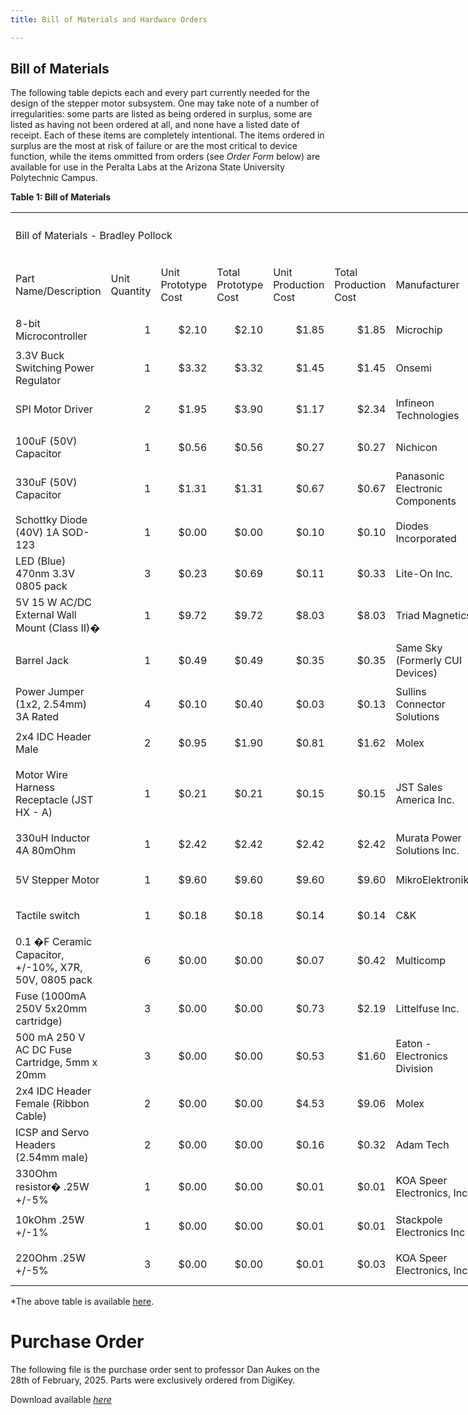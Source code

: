 ```yaml
---
title: Bill of Materials and Hardware Orders

---
```


## Bill of Materials

The following table depicts each and every part currently needed for the design of the stepper motor subsystem. One may take note of a number of irregularities: some parts are listed as being ordered in surplus, some are listed as having not been ordered at all, and none have a listed date of receipt. Each of these items are completely intentional. The items ordered in surplus are the most at risk of failure or are the most critical to device function, while the items ommitted from orders (see *Order Form* below) are available for use in the Peralta Labs at the Arizona State University Polytechnic Campus.


**Table 1: Bill of Materials** 
<!--table
	{mso-displayed-decimal-separator:"\.";
	mso-displayed-thousand-separator:"\,";}
.xl15826
	{padding-top:1px;
	padding-right:1px;
	padding-left:1px;
	mso-ignore:padding;
	color:black;
	font-size:10.0pt;
	font-weight:400;
	font-style:normal;
	text-decoration:none;
	font-family:Arial;
	mso-generic-font-family:auto;
	mso-font-charset:0;
	mso-number-format:General;
	text-align:general;
	vertical-align:bottom;
	mso-background-source:auto;
	mso-pattern:auto;
	white-space:nowrap;}
.xl67826
	{padding-top:1px;
	padding-right:1px;
	padding-left:1px;
	mso-ignore:padding;
	color:windowtext;
	font-size:14.0pt;
	font-weight:700;
	font-style:normal;
	text-decoration:none;
	font-family:Arial, sans-serif;
	mso-font-charset:0;
	mso-number-format:General;
	text-align:center;
	vertical-align:middle;
	border-top:none;
	border-right:none;
	border-bottom:.5pt solid black;
	border-left:none;
	background:#CFE2F3;
	mso-pattern:#CFE2F3 none;
	white-space:normal;}
.xl68826
	{padding-top:1px;
	padding-right:1px;
	padding-left:1px;
	mso-ignore:padding;
	color:windowtext;
	font-size:36.0pt;
	font-weight:700;
	font-style:normal;
	text-decoration:none;
	font-family:Arial, sans-serif;
	mso-font-charset:0;
	mso-number-format:General;
	text-align:center;
	vertical-align:bottom;
	mso-background-source:auto;
	mso-pattern:auto;
	white-space:normal;}
.xl69826
	{padding-top:1px;
	padding-right:1px;
	padding-left:1px;
	mso-ignore:padding;
	color:black;
	font-size:10.0pt;
	font-weight:400;
	font-style:normal;
	text-decoration:none;
	font-family:Arial;
	mso-generic-font-family:auto;
	mso-font-charset:0;
	mso-number-format:General;
	text-align:general;
	vertical-align:bottom;
	mso-background-source:auto;
	mso-pattern:auto;
	white-space:normal;}
.xl70826
	{padding-top:1px;
	padding-right:1px;
	padding-left:1px;
	mso-ignore:padding;
	color:windowtext;
	font-size:14.0pt;
	font-weight:400;
	font-style:normal;
	text-decoration:none;
	font-family:Arial, sans-serif;
	mso-font-charset:0;
	mso-number-format:General;
	text-align:general;
	vertical-align:bottom;
	mso-background-source:auto;
	mso-pattern:auto;
	white-space:normal;}
.xl71826
	{padding-top:1px;
	padding-right:1px;
	padding-left:1px;
	mso-ignore:padding;
	color:windowtext;
	font-size:14.0pt;
	font-weight:400;
	font-style:normal;
	text-decoration:none;
	font-family:Arial, sans-serif;
	mso-font-charset:0;
	mso-number-format:"\#\,\#\#0";
	text-align:general;
	vertical-align:bottom;
	mso-background-source:auto;
	mso-pattern:auto;
	white-space:normal;}
.xl72826
	{padding-top:1px;
	padding-right:1px;
	padding-left:1px;
	mso-ignore:padding;
	color:windowtext;
	font-size:14.0pt;
	font-weight:400;
	font-style:normal;
	text-decoration:none;
	font-family:Arial, sans-serif;
	mso-font-charset:0;
	mso-number-format:"\0022$\0022\#\,\#\#0\.00";
	text-align:general;
	vertical-align:bottom;
	mso-background-source:auto;
	mso-pattern:auto;
	white-space:normal;}
.xl73826
	{padding-top:1px;
	padding-right:1px;
	padding-left:1px;
	mso-ignore:padding;
	color:#467886;
	font-size:14.0pt;
	font-weight:400;
	font-style:normal;
	text-decoration:underline;
	text-underline-style:single;
	font-family:Arial, sans-serif;
	mso-font-charset:0;
	mso-number-format:General;
	text-align:general;
	vertical-align:bottom;
	mso-background-source:auto;
	mso-pattern:auto;
	white-space:normal;}
.xl74826
	{padding-top:1px;
	padding-right:1px;
	padding-left:1px;
	mso-ignore:padding;
	color:windowtext;
	font-size:14.0pt;
	font-weight:400;
	font-style:normal;
	text-decoration:none;
	font-family:Arial, sans-serif;
	mso-font-charset:0;
	mso-number-format:"Short Date";
	text-align:general;
	vertical-align:bottom;
	mso-background-source:auto;
	mso-pattern:auto;
	white-space:normal;}
.xl75826
	{padding-top:1px;
	padding-right:1px;
	padding-left:1px;
	mso-ignore:padding;
	color:black;
	font-size:14.0pt;
	font-weight:400;
	font-style:normal;
	text-decoration:none;
	font-family:Arial, sans-serif;
	mso-font-charset:0;
	mso-number-format:General;
	text-align:general;
	vertical-align:bottom;
	mso-background-source:auto;
	mso-pattern:auto;
	white-space:normal;}
.xl76826
	{padding-top:1px;
	padding-right:1px;
	padding-left:1px;
	mso-ignore:padding;
	color:windowtext;
	font-size:14.0pt;
	font-weight:400;
	font-style:normal;
	text-decoration:none;
	font-family:Arial, sans-serif;
	mso-font-charset:0;
	mso-number-format:General;
	text-align:general;
	vertical-align:middle;
	mso-background-source:auto;
	mso-pattern:auto;
	white-space:normal;}
.xl77826
	{padding-top:1px;
	padding-right:1px;
	padding-left:1px;
	mso-ignore:padding;
	color:black;
	font-size:14.0pt;
	font-weight:400;
	font-style:normal;
	text-decoration:none;
	font-family:"Aptos Narrow", sans-serif;
	mso-font-charset:0;
	mso-number-format:General;
	text-align:general;
	vertical-align:middle;
	mso-background-source:auto;
	mso-pattern:auto;
	white-space:normal;}
-->
</style>
</head>

<body>
<!--[if !excel]>&nbsp;&nbsp;<![endif]-->
<!--The following information was generated by Microsoft Excel's Publish as Web
Page wizard.-->
<!--If the same item is republished from Excel, all information between the DIV
tags will be replaced.-->
<!----------------------------->
<!--START OF OUTPUT FROM EXCEL PUBLISH AS WEB PAGE WIZARD -->
<!----------------------------->

<div id="Bill of Materials_BPollock_sorted.xlsb_826" align=center
x:publishsource="Excel">

<table border=0 cellpadding=0 cellspacing=0 width=2150 style='border-collapse:
 collapse;table-layout:fixed;width:1612pt'>
 <col width=341 style='mso-width-source:userset;mso-width-alt:12117;width:256pt'>
 <col width=93 style='mso-width-source:userset;mso-width-alt:3299;width:70pt'>
 <col width=107 style='mso-width-source:userset;mso-width-alt:3811;width:80pt'>
 <col width=104 style='mso-width-source:userset;mso-width-alt:3697;width:78pt'>
 <col width=116 style='mso-width-source:userset;mso-width-alt:4124;width:87pt'>
 <col width=107 style='mso-width-source:userset;mso-width-alt:3811;width:80pt'>
 <col width=151 style='mso-width-source:userset;mso-width-alt:5376;width:113pt'>
 <col width=128 style='mso-width-source:userset;mso-width-alt:4551;width:96pt'>
 <col width=116 span=2 style='mso-width-source:userset;mso-width-alt:4124;
 width:87pt'>
 <col width=86 style='mso-width-source:userset;mso-width-alt:3043;width:64pt'>
 <col width=89 style='mso-width-source:userset;mso-width-alt:3157;width:67pt'>
 <col width=83 style='mso-width-source:userset;mso-width-alt:2958;width:62pt'>
 <col width=94 style='mso-width-source:userset;mso-width-alt:3356;width:71pt'>
 <col width=98 style='mso-width-source:userset;mso-width-alt:3470;width:73pt'>
 <col width=81 style='mso-width-source:userset;mso-width-alt:2872;width:61pt'>
 <col width=240 style='mso-width-source:userset;mso-width-alt:8533;width:180pt'>
 <tr height=74 style='mso-height-source:userset;height:55.2pt'>
  <td colspan=17 height=74 class=xl68826 width=2150 style='height:55.2pt;
  width:1612pt'>Bill of Materials - Bradley Pollock</td>
 </tr>
 <tr height=86 style='mso-height-source:userset;height:64.2pt'>
  <td height=86 class=xl67826 width=341 style='height:64.2pt;width:256pt'>Part
  Name/Description</td>
  <td class=xl67826 width=93 style='width:70pt'>Unit Quantity</td>
  <td class=xl67826 width=107 style='width:80pt'>Unit Prototype Cost</td>
  <td class=xl67826 width=104 style='width:78pt'>Total Prototype Cost</td>
  <td class=xl67826 width=116 style='width:87pt'>Unit Production Cost</td>
  <td class=xl67826 width=107 style='width:80pt'>Total Production Cost</td>
  <td class=xl67826 width=151 style='width:113pt'>Manufacturer</td>
  <td class=xl67826 width=128 style='width:96pt'>Manufacturer Part #</td>
  <td class=xl67826 width=116 style='width:87pt'>Vendor Link</td>
  <td class=xl67826 width=116 style='width:87pt'>Datasheet Link</td>
  <td class=xl67826 width=86 style='width:64pt'>Supplier</td>
  <td class=xl67826 width=89 style='width:67pt'>Supplier Part #</td>
  <td class=xl67826 width=83 style='width:62pt'># Ordered</td>
  <td class=xl67826 width=94 style='width:71pt'>Date Ordered</td>
  <td class=xl67826 width=98 style='width:73pt'># Received</td>
  <td class=xl67826 width=81 style='width:61pt'>Surplus</td>
  <td class=xl67826 width=240 style='width:180pt'>Schematic Reference
  Designators</td>
 </tr>
 <tr class=xl69826 height=57 style='mso-height-source:userset;height:42.6pt'>
  <td height=57 class=xl76826 width=341 style='height:42.6pt;width:256pt'>8-bit
  Microcontroller</td>
  <td class=xl71826 align=right width=93 style='width:70pt'>1</td>
  <td class=xl72826 align=right width=107 style='width:80pt'>$2.10</td>
  <td class=xl72826 align=right width=104 style='width:78pt'>$2.10</td>
  <td class=xl72826 align=right width=116 style='width:87pt'>$1.85</td>
  <td class=xl72826 align=right width=107 style='width:80pt'>$1.85</td>
  <td class=xl70826 width=151 style='width:113pt'>Microchip</td>
  <td class=xl70826 width=128 style='width:96pt'>PIC18F27Q84-I/SO</td>
  <td class=xl73826 width=116 style='width:87pt'><a
  href="https://www.digikey.com/en/products/detail/microchip-technology/PIC18F27Q84-I-SO/12807406?s=N4IgTCBcDaIAoEkDCBGAHAMTAdgIpoBYBaBAegGUB5EAXQF8g"><span
  style='font-size:14.0pt;font-family:Arial, sans-serif;mso-font-charset:0'>https://www.digikey.com/en/products/detail/microchip-technology/PIC18F27Q84-I-SO/12807406?s=N4IgTCBcDaIAoEkDCBGAHAMTAdgIpoBYBaBAegGUB5EAXQF8g</span></a></td>
  <td class=xl73826 width=116 style='width:87pt'><a
  href="https://www.microchip.com/en-us/product/pic18f27q84"><span
  style='font-size:14.0pt;font-family:Arial, sans-serif;mso-font-charset:0'>https://www.microchip.com/en-us/product/pic18f27q84</span></a></td>
  <td class=xl70826 width=86 style='width:64pt'>DigiKey</td>
  <td class=xl70826 width=89 style='width:67pt'>150-PIC18F27Q84-I/SO-ND</td>
  <td class=xl70826 align=right width=83 style='width:62pt'>3</td>
  <td class=xl74826 align=right width=94 style='width:71pt'>2/28/2025</td>
  <td class=xl70826 width=98 style='width:73pt'></td>
  <td class=xl71826 align=right width=81 style='width:61pt'>-1</td>
  <td class=xl70826 width=240 style='width:180pt'>U1</td>
 </tr>
 <tr class=xl69826 height=57 style='mso-height-source:userset;height:42.6pt'>
  <td height=57 class=xl76826 width=341 style='height:42.6pt;width:256pt'>3.3V
  Buck Switching Power Regulator</td>
  <td class=xl71826 align=right width=93 style='width:70pt'>1</td>
  <td class=xl72826 align=right width=107 style='width:80pt'>$3.32</td>
  <td class=xl72826 align=right width=104 style='width:78pt'>$3.32</td>
  <td class=xl72826 align=right width=116 style='width:87pt'>$1.45</td>
  <td class=xl72826 align=right width=107 style='width:80pt'>$1.45</td>
  <td class=xl70826 width=151 style='width:113pt'>Onsemi</td>
  <td class=xl70826 width=128 style='width:96pt'>LM2575D2T-3.3R4G</td>
  <td class=xl73826 width=116 style='width:87pt'><a
  href="https://www.digikey.com/en/products/detail/onsemi/LM2575D2T-3-3R4G/1476688"><span
  style='font-size:14.0pt;font-family:Arial, sans-serif;mso-font-charset:0'>https://www.digikey.com/en/products/detail/onsemi/LM2575D2T-3-3R4G/1476688</span></a></td>
  <td class=xl73826 width=116 style='width:87pt'><a
  href="https://www.onsemi.com/pdf/datasheet/lm2575-d.pdf"><span
  style='font-size:14.0pt;font-family:Arial, sans-serif;mso-font-charset:0'>https://www.onsemi.com/pdf/datasheet/lm2575-d.pdf</span></a></td>
  <td class=xl70826 width=86 style='width:64pt'>DigiKey</td>
  <td class=xl70826 width=89 style='width:67pt'>LM2575D2T-3.3R4GOSCT-ND</td>
  <td class=xl70826 align=right width=83 style='width:62pt'>4</td>
  <td class=xl74826 align=right width=94 style='width:71pt'>2/28/2025</td>
  <td class=xl70826 width=98 style='width:73pt'></td>
  <td class=xl71826 align=right width=81 style='width:61pt'>-1</td>
  <td class=xl70826 width=240 style='width:180pt'>U2</td>
 </tr>
 <tr class=xl69826 height=57 style='mso-height-source:userset;height:42.6pt'>
  <td height=57 class=xl76826 width=341 style='height:42.6pt;width:256pt'>SPI
  Motor Driver</td>
  <td class=xl71826 align=right width=93 style='width:70pt'>2</td>
  <td class=xl72826 align=right width=107 style='width:80pt'>$1.95</td>
  <td class=xl72826 align=right width=104 style='width:78pt'>$3.90</td>
  <td class=xl72826 align=right width=116 style='width:87pt'>$1.17</td>
  <td class=xl72826 align=right width=107 style='width:80pt'>$2.34</td>
  <td class=xl70826 width=151 style='width:113pt'>Infineon Technologies</td>
  <td class=xl70826 width=128 style='width:96pt'>BTM9011EPXUMA1</td>
  <td class=xl73826 width=116 style='width:87pt'><a
  href="https://www.digikey.com/en/products/detail/infineon-technologies/BTM9011EPXUMA1/25702022?s=N4IgTCBcDaIEIBUCyBOADARgwUQAogF0BfIA"><span
  style='font-size:14.0pt;font-family:Arial, sans-serif;mso-font-charset:0'>https://www.digikey.com/en/products/detail/infineon-technologies/BTM9011EPXUMA1/25702022?s=N4IgTCBcDaIEIBUCyBOADARgwUQAogF0BfIA</span></a></td>
  <td class=xl73826 width=116 style='width:87pt'><a
  href="https://www.infineon.com/dgdl/Infineon-Infineon-BTM901xEP-DS-v01_00-EN-DataSheet-v01_00-EN.pdf?fileId=8ac78c8c90530b3a01912d365ee4326f"><span
  style='font-size:14.0pt;font-family:Arial, sans-serif;mso-font-charset:0'>https://www.infineon.com/dgdl/Infineon-Infineon-BTM901xEP-DS-v01_00-EN-DataSheet-v01_00-EN.pdf?fileId=8ac78c8c90530b3a01912d365ee4326f</span></a></td>
  <td class=xl70826 width=86 style='width:64pt'>DigiKey</td>
  <td class=xl70826 width=89 style='width:67pt'>448-BTM9011EPXUMA1CT-ND</td>
  <td class=xl70826 align=right width=83 style='width:62pt'>4</td>
  <td class=xl74826 align=right width=94 style='width:71pt'>2/28/2025</td>
  <td class=xl70826 width=98 style='width:73pt'></td>
  <td class=xl71826 align=right width=81 style='width:61pt'>-2</td>
  <td class=xl70826 width=240 style='width:180pt'>U3, U4</td>
 </tr>
 <tr class=xl69826 height=57 style='mso-height-source:userset;height:42.6pt'>
  <td height=57 class=xl76826 width=341 style='height:42.6pt;width:256pt'>100uF
  (50V) Capacitor</td>
  <td class=xl71826 align=right width=93 style='width:70pt'>1</td>
  <td class=xl72826 align=right width=107 style='width:80pt'>$0.56</td>
  <td class=xl72826 align=right width=104 style='width:78pt'>$0.56</td>
  <td class=xl72826 align=right width=116 style='width:87pt'>$0.27</td>
  <td class=xl72826 align=right width=107 style='width:80pt'>$0.27</td>
  <td class=xl70826 width=151 style='width:113pt'>Nichicon</td>
  <td class=xl70826 width=128 style='width:96pt'>UUD1H101MNL1GS</td>
  <td class=xl73826 width=116 style='width:87pt'><a
  href="https://www.digikey.com/en/products/detail/nichicon/UUD1H101MNL1GS/590047"><span
  style='font-size:14.0pt;font-family:Arial, sans-serif;mso-font-charset:0'>https://www.digikey.com/en/products/detail/nichicon/UUD1H101MNL1GS/590047</span></a></td>
  <td class=xl73826 width=116 style='width:87pt'><a
  href="https://www.nichicon.co.jp/english/series_items/catalog_pdf/e-uud.pdf"><span
  style='font-size:14.0pt;font-family:Arial, sans-serif;mso-font-charset:0'>https://www.nichicon.co.jp/english/series_items/catalog_pdf/e-uud.pdf</span></a></td>
  <td class=xl70826 width=86 style='width:64pt'>DigiKey</td>
  <td class=xl70826 width=89 style='width:67pt'>493-2306-1-ND</td>
  <td class=xl70826 align=right width=83 style='width:62pt'>2</td>
  <td class=xl74826 align=right width=94 style='width:71pt'>2/28/2025</td>
  <td class=xl75826 width=98 style='width:73pt'></td>
  <td class=xl71826 align=right width=81 style='width:61pt'>-1</td>
  <td class=xl70826 width=240 style='width:180pt'>C1</td>
 </tr>
 <tr class=xl69826 height=74 style='mso-height-source:userset;height:55.8pt'>
  <td height=74 class=xl76826 width=341 style='height:55.8pt;width:256pt'>330uF
  (50V) Capacitor</td>
  <td class=xl71826 align=right width=93 style='width:70pt'>1</td>
  <td class=xl72826 align=right width=107 style='width:80pt'>$1.31</td>
  <td class=xl72826 align=right width=104 style='width:78pt'>$1.31</td>
  <td class=xl72826 align=right width=116 style='width:87pt'>$0.67</td>
  <td class=xl72826 align=right width=107 style='width:80pt'>$0.67</td>
  <td class=xl70826 width=151 style='width:113pt'>Panasonic Electronic
  Components</td>
  <td class=xl70826 width=128 style='width:96pt'>EEE-FT1H331AP</td>
  <td class=xl73826 width=116 style='width:87pt'>https://www.digikey.com/en/products/detail/panasonic-electronic-components/EEE-FT1H331AP/2652057</td>
  <td class=xl73826 width=116 style='width:87pt'>https://industrial.panasonic.com/cdbs/www-data/pdf/RDE0000/ABA0000C1240.pdf</td>
  <td class=xl70826 width=86 style='width:64pt'>DigiKey</td>
  <td class=xl70826 width=89 style='width:67pt'>PCE5026CT-ND</td>
  <td class=xl70826 align=right width=83 style='width:62pt'>2</td>
  <td class=xl74826 align=right width=94 style='width:71pt'>2/28/2025</td>
  <td class=xl75826 width=98 style='width:73pt'></td>
  <td class=xl71826 align=right width=81 style='width:61pt'>-1</td>
  <td class=xl70826 width=240 style='width:180pt'>C2</td>
 </tr>
 <tr class=xl69826 height=57 style='mso-height-source:userset;height:42.6pt'>
  <td height=57 class=xl76826 width=341 style='height:42.6pt;width:256pt'>Schottky
  Diode (40V) 1A SOD-123</td>
  <td class=xl71826 align=right width=93 style='width:70pt'>1</td>
  <td class=xl72826 align=right width=107 style='width:80pt'>$0.00</td>
  <td class=xl72826 align=right width=104 style='width:78pt'>$0.00</td>
  <td class=xl72826 align=right width=116 style='width:87pt'>$0.10</td>
  <td class=xl72826 align=right width=107 style='width:80pt'>$0.10</td>
  <td class=xl70826 width=151 style='width:113pt'>Diodes Incorporated</td>
  <td class=xl70826 width=128 style='width:96pt'>1N5819HW-7-F</td>
  <td class=xl73826 width=116 style='width:87pt'><a
  href="https://www.digikey.com/en/products/detail/diodes-incorporated/1N5819HW-7-F/814970"><span
  style='font-size:14.0pt;font-family:Arial, sans-serif;mso-font-charset:0'>https://www.digikey.com/en/products/detail/diodes-incorporated/1N5819HW-7-F/814970</span></a></td>
  <td class=xl70826 width=116 style='width:87pt'>https://www.diodes.com/assets/Datasheets/1N5819HW.pdf</td>
  <td class=xl70826 width=86 style='width:64pt'>DigiKey</td>
  <td class=xl70826 width=89 style='width:67pt'>1N5819HW-FDICT-ND</td>
  <td class=xl70826 align=right width=83 style='width:62pt'>3</td>
  <td class=xl74826 align=right width=94 style='width:71pt'>2/28/2025</td>
  <td class=xl70826 width=98 style='width:73pt'></td>
  <td class=xl71826 align=right width=81 style='width:61pt'>-1</td>
  <td class=xl70826 width=240 style='width:180pt'>D1</td>
 </tr>
 <tr class=xl69826 height=57 style='mso-height-source:userset;height:42.6pt'>
  <td height=57 class=xl77826 width=341 style='height:42.6pt;width:256pt'>LED
  (Blue) 470nm 3.3V 0805 pack</td>
  <td class=xl71826 align=right width=93 style='width:70pt'>3</td>
  <td class=xl72826 align=right width=107 style='width:80pt'>$0.23</td>
  <td class=xl72826 align=right width=104 style='width:78pt'>$0.69</td>
  <td class=xl72826 align=right width=116 style='width:87pt'>$0.11</td>
  <td class=xl72826 align=right width=107 style='width:80pt'>$0.33</td>
  <td class=xl70826 width=151 style='width:113pt'>Lite-On Inc.</td>
  <td class=xl75826 width=128 style='width:96pt'>LTST-C171TBKT</td>
  <td class=xl75826 width=116 style='width:87pt'>https://www.digikey.com/en/products/detail/liteon/LTST-C171TBKT/388528</td>
  <td class=xl75826 width=116 style='width:87pt'>https://optoelectronics.liteon.com/upload/download/DS22-2000-233/LTST-C171TBKT(0630).pdf</td>
  <td class=xl70826 width=86 style='width:64pt'>DigiKey</td>
  <td class=xl75826 width=89 style='width:67pt'>160-1645-1-ND</td>
  <td class=xl70826 align=right width=83 style='width:62pt'>5</td>
  <td class=xl74826 align=right width=94 style='width:71pt'>2/28/2025</td>
  <td class=xl75826 width=98 style='width:73pt'></td>
  <td class=xl71826 align=right width=81 style='width:61pt'>-3</td>
  <td class=xl70826 width=240 style='width:180pt'>D2, D3, D4</td>
 </tr>
 <tr class=xl69826 height=57 style='mso-height-source:userset;height:42.6pt'>
  <td height=57 class=xl77826 width=341 style='height:42.6pt;width:256pt'>5V 15
  W AC/DC External Wall Mount (Class II)<span style='mso-spacerun:yes'>�</span></td>
  <td class=xl71826 align=right width=93 style='width:70pt'>1</td>
  <td class=xl72826 align=right width=107 style='width:80pt'>$9.72</td>
  <td class=xl72826 align=right width=104 style='width:78pt'>$9.72</td>
  <td class=xl72826 align=right width=116 style='width:87pt'>$8.03</td>
  <td class=xl72826 align=right width=107 style='width:80pt'>$8.03</td>
  <td class=xl70826 width=151 style='width:113pt'>Triad Magnetics</td>
  <td class=xl70826 width=128 style='width:96pt'>WSU050-3000-13</td>
  <td class=xl73826 width=116 style='width:87pt'><a
  href="https://www.digikey.com/en/products/detail/triad-magnetics/WSU050-3000-13/6600190"><span
  style='font-size:14.0pt;font-family:Arial, sans-serif;mso-font-charset:0'>https://www.digikey.com/en/products/detail/triad-magnetics/WSU050-3000-13/6600190</span></a></td>
  <td class=xl73826 width=116 style='width:87pt'>http://catalog.triadmagnetics.com/Asset/WSU050-3000-13.pdf</td>
  <td class=xl70826 width=86 style='width:64pt'>DigiKey</td>
  <td class=xl75826 width=89 style='width:67pt'>237-2256-ND</td>
  <td class=xl70826 align=right width=83 style='width:62pt'>1</td>
  <td class=xl74826 align=right width=94 style='width:71pt'>2/28/2025</td>
  <td class=xl75826 width=98 style='width:73pt'></td>
  <td class=xl71826 align=right width=81 style='width:61pt'>-1</td>
  <td class=xl70826 width=240 style='width:180pt'>*Off-board*</td>
 </tr>
 <tr class=xl69826 height=75 style='mso-height-source:userset;height:56.4pt'>
  <td height=75 class=xl77826 width=341 style='height:56.4pt;width:256pt'>Barrel
  Jack</td>
  <td class=xl71826 align=right width=93 style='width:70pt'>1</td>
  <td class=xl72826 align=right width=107 style='width:80pt'>$0.49</td>
  <td class=xl72826 align=right width=104 style='width:78pt'>$0.49</td>
  <td class=xl72826 align=right width=116 style='width:87pt'>$0.35</td>
  <td class=xl72826 align=right width=107 style='width:80pt'>$0.35</td>
  <td class=xl70826 width=151 style='width:113pt'>Same Sky (Formerly CUI
  Devices)</td>
  <td class=xl75826 width=128 style='width:96pt'>PJ-002B</td>
  <td class=xl75826 width=116 style='width:87pt'>https://www.digikey.com/en/products/detail/same-sky-formerly-cui-devices/PJ-002B/96965</td>
  <td class=xl75826 width=116 style='width:87pt'>https://www.sameskydevices.com/product/resource/pj-002b.pdf</td>
  <td class=xl70826 width=86 style='width:64pt'>DigiKey</td>
  <td class=xl75826 width=89 style='width:67pt'>CP-002B-ND</td>
  <td class=xl70826 align=right width=83 style='width:62pt'>1</td>
  <td class=xl74826 align=right width=94 style='width:71pt'>2/28/2025</td>
  <td class=xl75826 width=98 style='width:73pt'></td>
  <td class=xl71826 align=right width=81 style='width:61pt'>-1</td>
  <td class=xl70826 width=240 style='width:180pt'>J1</td>
 </tr>
 <tr class=xl69826 height=57 style='mso-height-source:userset;height:42.6pt'>
  <td height=57 class=xl77826 width=341 style='height:42.6pt;width:256pt'>Power
  Jumper (1x2, 2.54mm) 3A Rated</td>
  <td class=xl71826 align=right width=93 style='width:70pt'>4</td>
  <td class=xl72826 align=right width=107 style='width:80pt'>$0.10</td>
  <td class=xl72826 align=right width=104 style='width:78pt'>$0.40</td>
  <td class=xl72826 align=right width=116 style='width:87pt'>$0.03</td>
  <td class=xl72826 align=right width=107 style='width:80pt'>$0.13</td>
  <td class=xl75826 width=151 style='width:113pt'>Sullins Connector Solutions</td>
  <td class=xl75826 width=128 style='width:96pt'>QPC02SXGN-RC</td>
  <td class=xl75826 width=116 style='width:87pt'>https://www.digikey.com/en/products/detail/sullins-connector-solutions/QPC02SXGN-RC/2618262</td>
  <td class=xl75826 width=116 style='width:87pt'>https://s3.amazonaws.com/catalogspreads-pdf/PAGE128-129%20.100%20JUMPER.pdf</td>
  <td class=xl70826 width=86 style='width:64pt'>DigiKey</td>
  <td class=xl75826 width=89 style='width:67pt'>S9337-ND</td>
  <td class=xl70826 align=right width=83 style='width:62pt'>4</td>
  <td class=xl74826 align=right width=94 style='width:71pt'>2/28/2025</td>
  <td class=xl75826 width=98 style='width:73pt'></td>
  <td class=xl71826 align=right width=81 style='width:61pt'>-4</td>
  <td class=xl70826 width=240 style='width:180pt'>J2, J3, J4, J5</td>
 </tr>
 <tr class=xl69826 height=57 style='mso-height-source:userset;height:42.6pt'>
  <td height=57 class=xl77826 width=341 style='height:42.6pt;width:256pt'>2x4
  IDC Header Male</td>
  <td class=xl71826 align=right width=93 style='width:70pt'>2</td>
  <td class=xl72826 align=right width=107 style='width:80pt'>$0.95</td>
  <td class=xl72826 align=right width=104 style='width:78pt'>$1.90</td>
  <td class=xl72826 align=right width=116 style='width:87pt'>$0.81</td>
  <td class=xl72826 align=right width=107 style='width:80pt'>$1.62</td>
  <td class=xl70826 width=151 style='width:113pt'>Molex</td>
  <td class=xl75826 width=128 style='width:96pt'>0702460801</td>
  <td class=xl73826 width=116 style='width:87pt'><a
  href="https://www.digikey.com/en/products/detail/molex/0702460801/760165"><span
  style='font-size:14.0pt;font-family:Arial, sans-serif;mso-font-charset:0'>https://www.digikey.com/en/products/detail/molex/0702460801/760165</span></a></td>
  <td class=xl73826 width=116 style='width:87pt'><a
  href="https://www.digikey.com/en/products/detail/molex/0702460801/760165"><span
  style='font-size:14.0pt;font-family:Arial, sans-serif;mso-font-charset:0'>https://www.digikey.com/en/products/detail/molex/0702460801/760165</span></a></td>
  <td class=xl70826 width=86 style='width:64pt'>DigiKey</td>
  <td class=xl75826 width=89 style='width:67pt'>900-0702460801-ND</td>
  <td class=xl70826 align=right width=83 style='width:62pt'>4</td>
  <td class=xl74826 align=right width=94 style='width:71pt'>2/28/2025</td>
  <td class=xl75826 width=98 style='width:73pt'></td>
  <td class=xl71826 align=right width=81 style='width:61pt'>-2</td>
  <td class=xl70826 width=240 style='width:180pt'>J6, J7</td>
 </tr>
 <tr class=xl69826 height=57 style='mso-height-source:userset;height:42.6pt'>
  <td height=57 class=xl77826 width=341 style='height:42.6pt;width:256pt'>Motor
  Wire Harness Receptacle (JST HX - A)</td>
  <td class=xl71826 align=right width=93 style='width:70pt'>1</td>
  <td class=xl72826 align=right width=107 style='width:80pt'>$0.21</td>
  <td class=xl72826 align=right width=104 style='width:78pt'>$0.21</td>
  <td class=xl72826 align=right width=116 style='width:87pt'>$0.15</td>
  <td class=xl72826 align=right width=107 style='width:80pt'>$0.15</td>
  <td class=xl70826 width=151 style='width:113pt'>JST Sales America Inc.</td>
  <td class=xl75826 width=128 style='width:96pt'>B5B-XH-A</td>
  <td class=xl75826 width=116 style='width:87pt'>https://www.digikey.com/en/products/detail/jst-sales-america-inc/B5B-XH-A/1530483?gclsrc=aw.ds&amp;&amp;utm_adgroup=&amp;utm_source=google&amp;utm_medium=cpc&amp;utm_campaign=Pmax%20Shopping_Product_Passives%20Overstock&amp;utm_term=&amp;utm_content=&amp;utm_id=go_cmp-21280451924_adg-_ad-__dev-c_ext-_prd-1530483_sig-Cj0KCQiA2oW-BhC2ARIsADSIAWo-JnMVrfOedDNZcyt5CHZSmCO24cEWniK_kUVMWsFEtyZ-NR3pM34aAjsNEALw_wcB&amp;gad_source=1&amp;gclid=Cj0KCQiA2oW-BhC2ARIsADSIAWo-JnMVrfOedDNZcyt5CHZSmCO24cEWniK_kUVMWsFEtyZ-NR3pM34aAjsNEALw_wcB&amp;gclsrc=aw.ds</td>
  <td class=xl75826 width=116 style='width:87pt'>https://www.jst-mfg.com/product/pdf/eng/eXH.pdf</td>
  <td class=xl70826 width=86 style='width:64pt'>DigiKey</td>
  <td class=xl75826 width=89 style='width:67pt'>B5B-XH-A</td>
  <td class=xl70826 align=right width=83 style='width:62pt'>2</td>
  <td class=xl74826 align=right width=94 style='width:71pt'>2/28/2025</td>
  <td class=xl75826 width=98 style='width:73pt'></td>
  <td class=xl71826 align=right width=81 style='width:61pt'>-1</td>
  <td class=xl70826 width=240 style='width:180pt'>J8</td>
 </tr>
 <tr class=xl69826 height=57 style='mso-height-source:userset;height:42.6pt'>
  <td height=57 class=xl77826 width=341 style='height:42.6pt;width:256pt'>330uH
  Inductor 4A 80mOhm</td>
  <td class=xl71826 align=right width=93 style='width:70pt'>1</td>
  <td class=xl72826 align=right width=107 style='width:80pt'>$2.42</td>
  <td class=xl72826 align=right width=104 style='width:78pt'>$2.42</td>
  <td class=xl72826 align=right width=116 style='width:87pt'>$2.42</td>
  <td class=xl72826 align=right width=107 style='width:80pt'>$2.42</td>
  <td class=xl75826 width=151 style='width:113pt'>Murata Power Solutions Inc.</td>
  <td class=xl75826 width=128 style='width:96pt'>60B334C</td>
  <td class=xl75826 width=116 style='width:87pt'>https://www.digikey.com/en/products/detail/murata-power-solutions-inc/60B334C/3178535</td>
  <td class=xl75826 width=116 style='width:87pt'>https://search.murata.co.jp/Ceramy/image/img/P02A/kmp_6000b.pdf</td>
  <td class=xl70826 width=86 style='width:64pt'>DigiKey</td>
  <td class=xl75826 width=89 style='width:67pt'>811-2464-ND</td>
  <td class=xl70826 align=right width=83 style='width:62pt'>1</td>
  <td class=xl74826 align=right width=94 style='width:71pt'>2/28/2025</td>
  <td class=xl75826 width=98 style='width:73pt'></td>
  <td class=xl71826 align=right width=81 style='width:61pt'>-1</td>
  <td class=xl70826 width=240 style='width:180pt'>L1</td>
 </tr>
 <tr class=xl69826 height=57 style='mso-height-source:userset;height:42.6pt'>
  <td height=57 class=xl77826 width=341 style='height:42.6pt;width:256pt'>5V
  Stepper Motor</td>
  <td class=xl71826 align=right width=93 style='width:70pt'>1</td>
  <td class=xl72826 align=right width=107 style='width:80pt'>$9.60</td>
  <td class=xl72826 align=right width=104 style='width:78pt'>$9.60</td>
  <td class=xl72826 align=right width=116 style='width:87pt'>$9.60</td>
  <td class=xl72826 align=right width=107 style='width:80pt'>$9.60</td>
  <td class=xl75826 width=151 style='width:113pt'>MikroElektronika</td>
  <td class=xl75826 width=128 style='width:96pt'>MIKROE-1530</td>
  <td class=xl75826 width=116 style='width:87pt'>https://www.digikey.com/en/products/detail/mikroelektronika/MIKROE-1530/5724295?s=N4IgTCBcDa4BwCECaApAtAFjgAjdgrAGogC6AvkA</td>
  <td class=xl75826 width=116 style='width:87pt'>https://download.mikroe.com/documents/datasheets/step-motor-5v-28byj48-datasheet.pdf</td>
  <td class=xl70826 width=86 style='width:64pt'>DigiKey</td>
  <td class=xl75826 width=89 style='width:67pt'>1471-1491-ND</td>
  <td class=xl70826 align=right width=83 style='width:62pt'>1</td>
  <td class=xl74826 align=right width=94 style='width:71pt'>2/28/2025</td>
  <td class=xl75826 width=98 style='width:73pt'></td>
  <td class=xl71826 align=right width=81 style='width:61pt'>-1</td>
  <td class=xl70826 width=240 style='width:180pt'>MG1</td>
 </tr>
 <tr class=xl69826 height=57 style='mso-height-source:userset;height:42.6pt'>
  <td height=57 class=xl77826 width=341 style='height:42.6pt;width:256pt'>Tactile
  switch</td>
  <td class=xl71826 align=right width=93 style='width:70pt'>1</td>
  <td class=xl72826 align=right width=107 style='width:80pt'>$0.18</td>
  <td class=xl72826 align=right width=104 style='width:78pt'>$0.18</td>
  <td class=xl72826 align=right width=116 style='width:87pt'>$0.14</td>
  <td class=xl72826 align=right width=107 style='width:80pt'>$0.14</td>
  <td class=xl75826 width=151 style='width:113pt'>C&amp;K</td>
  <td class=xl75826 width=128 style='width:96pt'>PTS636SM43SMTR LFS</td>
  <td class=xl75826 width=116 style='width:87pt'>https://www.digikey.com/en/products/detail/c-k/PTS636SM43SMTR-LFS/10071723</td>
  <td class=xl75826 width=116 style='width:87pt'>https://www.ckswitches.com/media/2779/pts636.pdf</td>
  <td class=xl70826 width=86 style='width:64pt'>DigiKey</td>
  <td class=xl75826 width=89 style='width:67pt'>CKN12310-1-ND</td>
  <td class=xl75826 align=right width=83 style='width:62pt'>1</td>
  <td class=xl74826 align=right width=94 style='width:71pt'>2/28/2025</td>
  <td class=xl75826 width=98 style='width:73pt'></td>
  <td class=xl71826 align=right width=81 style='width:61pt'>-1</td>
  <td class=xl75826 width=240 style='width:180pt'>SW-1</td>
 </tr>
 <tr class=xl69826 height=57 style='mso-height-source:userset;height:42.6pt'>
  <td height=57 class=xl76826 width=341 style='height:42.6pt;width:256pt'>0.1
  �F Ceramic Capacitor, +/-10%, X7R, 50V, 0805 pack</td>
  <td class=xl71826 align=right width=93 style='width:70pt'>6</td>
  <td class=xl72826 align=right width=107 style='width:80pt'>$0.00</td>
  <td class=xl72826 align=right width=104 style='width:78pt'>$0.00</td>
  <td class=xl72826 align=right width=116 style='width:87pt'>$0.07</td>
  <td class=xl72826 align=right width=107 style='width:80pt'>$0.42</td>
  <td class=xl70826 width=151 style='width:113pt'>Multicomp</td>
  <td class=xl70826 width=128 style='width:96pt'>0805B104K500BD</td>
  <td class=xl73826 width=116 style='width:87pt'><a
  href="https://www.digikey.com/en/products/detail/nextgen-components/0805B104K500BD/15776052"><span
  style='font-size:14.0pt;font-family:Arial, sans-serif;mso-font-charset:0'>https://www.digikey.com/en/products/detail/nextgen-components/0805B104K500BD/15776052</span></a></td>
  <td class=xl73826 width=116 style='width:87pt'><a
  href="https://mm.digikey.com/Volume0/opasdata/d220001/medias/docus/6490/3372_0805B104K500BD.pdf"><span
  style='font-size:14.0pt;font-family:Arial, sans-serif;mso-font-charset:0'>https://mm.digikey.com/Volume0/opasdata/d220001/medias/docus/6490/3372_0805B104K500BD.pdf</span></a></td>
  <td class=xl70826 width=86 style='width:64pt'>Peralta 109</td>
  <td class=xl70826 width=89 style='width:67pt'>0805B104K500BD</td>
  <td class=xl70826 align=right width=83 style='width:62pt'>12</td>
  <td class=xl74826 align=right width=94 style='width:71pt'>2/28/2025</td>
  <td class=xl75826 width=98 style='width:73pt'></td>
  <td class=xl71826 align=right width=81 style='width:61pt'>-6</td>
  <td class=xl70826 width=240 style='width:180pt'>C3, C4, C5, C6, C7, C8</td>
 </tr>
 <tr class=xl69826 height=57 style='mso-height-source:userset;height:42.6pt'>
  <td height=57 class=xl77826 width=341 style='height:42.6pt;width:256pt'>Fuse
  (1000mA 250V 5x20mm cartridge)</td>
  <td class=xl71826 align=right width=93 style='width:70pt'>3</td>
  <td class=xl72826 align=right width=107 style='width:80pt'>$0.00</td>
  <td class=xl72826 align=right width=104 style='width:78pt'>$0.00</td>
  <td class=xl72826 align=right width=116 style='width:87pt'>$0.73</td>
  <td class=xl72826 align=right width=107 style='width:80pt'>$2.19</td>
  <td class=xl70826 width=151 style='width:113pt'>Littelfuse Inc.</td>
  <td class=xl70826 width=128 style='width:96pt'>0218001.HXP</td>
  <td class=xl73826 width=116 style='width:87pt'><a
  href="https://www.digikey.com/en/products/detail/littelfuse-inc/0218001-HXP/777135"><span
  style='font-size:14.0pt;font-family:Arial, sans-serif;mso-font-charset:0'>https://www.digikey.com/en/products/detail/littelfuse-inc/0218001-HXP/777135</span></a></td>
  <td class=xl75826 width=116 style='width:87pt'>https://www.littelfuse.com/assetdocs/littelfuse_fuse_218_datasheet.pdf?assetguid=a96d72b7-5296-4815-88b4-98b2f6738874</td>
  <td class=xl70826 width=86 style='width:64pt'>Peralta 109</td>
  <td class=xl70826 width=89 style='width:67pt'>F2419-ND</td>
  <td class=xl70826 align=right width=83 style='width:62pt'>3</td>
  <td class=xl74826 align=right width=94 style='width:71pt'>2/28/2025</td>
  <td class=xl75826 width=98 style='width:73pt'></td>
  <td class=xl71826 align=right width=81 style='width:61pt'>-3</td>
  <td class=xl70826 width=240 style='width:180pt'>F1</td>
 </tr>
 <tr class=xl69826 height=84 style='mso-height-source:userset;height:63.0pt'>
  <td height=84 class=xl77826 width=341 style='height:63.0pt;width:256pt'>500
  mA 250 V AC DC Fuse Cartridge, 5mm x 20mm</td>
  <td class=xl71826 align=right width=93 style='width:70pt'>3</td>
  <td class=xl72826 align=right width=107 style='width:80pt'>$0.00</td>
  <td class=xl72826 align=right width=104 style='width:78pt'>$0.00</td>
  <td class=xl72826 align=right width=116 style='width:87pt'>$0.53</td>
  <td class=xl72826 align=right width=107 style='width:80pt'>$1.60</td>
  <td class=xl75826 width=151 style='width:113pt'>Eaton - Electronics Division</td>
  <td class=xl75826 width=128 style='width:96pt'>BK1/GMA-500-R</td>
  <td class=xl73826 width=116 style='width:87pt'><a
  href="https://www.digikey.com/en/products/detail/eaton-electronics-division/BK1-GMA-500-R/1877132"><span
  style='font-size:14.0pt;font-family:Arial, sans-serif;mso-font-charset:0'>https://www.digikey.com/en/products/detail/eaton-electronics-division/BK1-GMA-500-R/1877132</span></a></td>
  <td class=xl73826 width=116 style='width:87pt'><a
  href="https://www.eaton.com/content/dam/eaton/products/electronic-components/resources/data-sheet/eaton-gma-time-delay-glass-tube-fuses-data-sheet.pdf"><span
  style='font-size:14.0pt;font-family:Arial, sans-serif;mso-font-charset:0'>https://www.eaton.com/content/dam/eaton/products/electronic-components/resources/data-sheet/eaton-gma-time-delay-glass-tube-fuses-data-sheet.pdf</span></a></td>
  <td class=xl70826 width=86 style='width:64pt'>Peralta 109</td>
  <td class=xl75826 width=89 style='width:67pt'>283-3263-ND</td>
  <td class=xl70826 align=right width=83 style='width:62pt'>3</td>
  <td class=xl74826 align=right width=94 style='width:71pt'>2/28/2025</td>
  <td class=xl75826 width=98 style='width:73pt'></td>
  <td class=xl71826 align=right width=81 style='width:61pt'>-3</td>
  <td class=xl70826 width=240 style='width:180pt'>F2, F3</td>
 </tr>
 <tr class=xl69826 height=57 style='mso-height-source:userset;height:42.6pt'>
  <td height=57 class=xl77826 width=341 style='height:42.6pt;width:256pt'>2x4
  IDC Header Female (Ribbon Cable)</td>
  <td class=xl71826 align=right width=93 style='width:70pt'>2</td>
  <td class=xl72826 align=right width=107 style='width:80pt'>$0.00</td>
  <td class=xl72826 align=right width=104 style='width:78pt'>$0.00</td>
  <td class=xl72826 align=right width=116 style='width:87pt'>$4.53</td>
  <td class=xl72826 align=right width=107 style='width:80pt'>$9.06</td>
  <td class=xl70826 width=151 style='width:113pt'>Molex</td>
  <td class=xl75826 width=128 style='width:96pt'>0015453508</td>
  <td class=xl75826 width=116 style='width:87pt'>https://www.digikey.com/en/products/detail/molex/0015453508/3122857</td>
  <td class=xl75826 width=116 style='width:87pt'>https://www.molex.com/pdm_docs/as/AS-71395-001-001.pdf</td>
  <td class=xl70826 width=86 style='width:64pt'>Peralta 109</td>
  <td class=xl75826 width=89 style='width:67pt'>WM25220-ND</td>
  <td class=xl70826 align=right width=83 style='width:62pt'>2</td>
  <td class=xl74826 align=right width=94 style='width:71pt'>2/28/2025</td>
  <td class=xl75826 width=98 style='width:73pt'></td>
  <td class=xl71826 align=right width=81 style='width:61pt'>-2</td>
  <td class=xl70826 width=240 style='width:180pt'>*Off-board*</td>
 </tr>
 <tr class=xl69826 height=57 style='mso-height-source:userset;height:42.6pt'>
  <td height=57 class=xl77826 width=341 style='height:42.6pt;width:256pt'>ICSP
  and Servo Headers (2.54mm male)</td>
  <td class=xl71826 align=right width=93 style='width:70pt'>2</td>
  <td class=xl72826 align=right width=107 style='width:80pt'>$0.00</td>
  <td class=xl72826 align=right width=104 style='width:78pt'>$0.00</td>
  <td class=xl72826 align=right width=116 style='width:87pt'>$0.16</td>
  <td class=xl72826 align=right width=107 style='width:80pt'>$0.32</td>
  <td class=xl75826 width=151 style='width:113pt'>Adam Tech</td>
  <td class=xl75826 width=128 style='width:96pt'>PH1-18-UA</td>
  <td class=xl73826 width=116 style='width:87pt'><a
  href="https://www.digikey.com/en/products/detail/adam-tech/PH1-18-UA/9830420"><span
  style='font-size:14.0pt;font-family:Arial, sans-serif;mso-font-charset:0'>https://www.digikey.com/en/products/detail/adam-tech/PH1-18-UA/9830420</span></a></td>
  <td class=xl75826 width=116 style='width:87pt'>https://app.adam-tech.com/products/download/data_sheet/201605/ph1-xx-ua-data-sheet.pdf</td>
  <td class=xl75826 width=86 style='width:64pt'>Peralta 109</td>
  <td class=xl75826 width=89 style='width:67pt'>2057-PH1-18-UA-ND</td>
  <td class=xl75826 align=right width=83 style='width:62pt'>0</td>
  <td class=xl74826 align=right width=94 style='width:71pt'>2/28/2025</td>
  <td class=xl75826 width=98 style='width:73pt'></td>
  <td class=xl71826 align=right width=81 style='width:61pt'>-2</td>
  <td class=xl70826 width=240 style='width:180pt'>J9, J10</td>
 </tr>
 <tr class=xl69826 height=57 style='mso-height-source:userset;height:42.6pt'>
  <td height=57 class=xl77826 width=341 style='height:42.6pt;width:256pt'>330Ohm
  resistor<span style='mso-spacerun:yes'>� </span>.25W +/-5%</td>
  <td class=xl71826 align=right width=93 style='width:70pt'>1</td>
  <td class=xl72826 align=right width=107 style='width:80pt'>$0.00</td>
  <td class=xl72826 align=right width=104 style='width:78pt'>$0.00</td>
  <td class=xl72826 align=right width=116 style='width:87pt'>$0.01</td>
  <td class=xl72826 align=right width=107 style='width:80pt'>$0.01</td>
  <td class=xl75826 width=151 style='width:113pt'>KOA Speer Electronics, Inc.</td>
  <td class=xl75826 width=128 style='width:96pt'>RK73B2ATTD331J</td>
  <td class=xl73826 width=116 style='width:87pt'><a
  href="https://www.digikey.com/en/products/detail/koa-speer-electronics-inc/RK73B2ATTD331J/10236540"><span
  style='font-size:14.0pt;font-family:Arial, sans-serif;mso-font-charset:0'>https://www.digikey.com/en/products/detail/koa-speer-electronics-inc/RK73B2ATTD331J/10236540</span></a></td>
  <td class=xl75826 width=116 style='width:87pt'>https://www.koaspeer.com/pdfs/RK73B.pdf</td>
  <td class=xl70826 width=86 style='width:64pt'>Peralta 109</td>
  <td class=xl75826 width=89 style='width:67pt'>2019-RK73B2ATTD331JCT-ND</td>
  <td class=xl70826 align=right width=83 style='width:62pt'>3</td>
  <td class=xl74826 align=right width=94 style='width:71pt'>2/28/2025</td>
  <td class=xl75826 width=98 style='width:73pt'></td>
  <td class=xl71826 align=right width=81 style='width:61pt'>-1</td>
  <td class=xl70826 width=240 style='width:180pt'>R1</td>
 </tr>
 <tr class=xl69826 height=57 style='mso-height-source:userset;height:42.6pt'>
  <td height=57 class=xl77826 width=341 style='height:42.6pt;width:256pt'>10kOhm
  .25W +/-1%</td>
  <td class=xl71826 align=right width=93 style='width:70pt'>1</td>
  <td class=xl72826 align=right width=107 style='width:80pt'>$0.00</td>
  <td class=xl72826 align=right width=104 style='width:78pt'>$0.00</td>
  <td class=xl72826 align=right width=116 style='width:87pt'>$0.01</td>
  <td class=xl72826 align=right width=107 style='width:80pt'>$0.01</td>
  <td class=xl75826 width=151 style='width:113pt'>Stackpole Electronics Inc</td>
  <td class=xl75826 width=128 style='width:96pt'>RNCP0805FTD10K0</td>
  <td class=xl73826 width=116 style='width:87pt'><a
  href="https://www.digikey.com/en/products/detail/stackpole-electronics-inc/RNCP0805FTD10K0/2240262"><span
  style='font-size:14.0pt;font-family:Arial, sans-serif;mso-font-charset:0'>https://www.digikey.com/en/products/detail/stackpole-electronics-inc/RNCP0805FTD10K0/2240262</span></a></td>
  <td class=xl75826 width=116 style='width:87pt'>https://www.seielect.com/catalog/sei-rncp.pdf</td>
  <td class=xl70826 width=86 style='width:64pt'>Peralta 109</td>
  <td class=xl75826 width=89 style='width:67pt'>RNCP0805FTD10K0CT-ND</td>
  <td class=xl75826 align=right width=83 style='width:62pt'>3</td>
  <td class=xl74826 align=right width=94 style='width:71pt'>2/28/2025</td>
  <td class=xl75826 width=98 style='width:73pt'></td>
  <td class=xl71826 align=right width=81 style='width:61pt'>-1</td>
  <td class=xl70826 width=240 style='width:180pt'>R2</td>
 </tr>
 <tr class=xl69826 height=57 style='mso-height-source:userset;height:42.6pt'>
  <td height=57 class=xl77826 width=341 style='height:42.6pt;width:256pt'>220Ohm
  .25W +/-5%</td>
  <td class=xl71826 align=right width=93 style='width:70pt'>3</td>
  <td class=xl72826 align=right width=107 style='width:80pt'>$0.00</td>
  <td class=xl72826 align=right width=104 style='width:78pt'>$0.00</td>
  <td class=xl72826 align=right width=116 style='width:87pt'>$0.01</td>
  <td class=xl72826 align=right width=107 style='width:80pt'>$0.03</td>
  <td class=xl75826 width=151 style='width:113pt'>KOA Speer Electronics, Inc.</td>
  <td class=xl75826 width=128 style='width:96pt'>RK73B2ATTD221J</td>
  <td class=xl75826 width=116 style='width:87pt'>https://www.digikey.com/en/products/detail/koa-speer-electronics-inc/RK73B2ATTD221J/10236562</td>
  <td class=xl75826 width=116 style='width:87pt'>https://www.koaspeer.com/pdfs/RK73B.pdf</td>
  <td class=xl70826 width=86 style='width:64pt'>Peralta 109</td>
  <td class=xl75826 width=89 style='width:67pt'>2019-RK73B2ATTD221JCT-ND</td>
  <td class=xl70826 align=right width=83 style='width:62pt'>5</td>
  <td class=xl74826 align=right width=94 style='width:71pt'>2/28/2025</td>
  <td class=xl75826 width=98 style='width:73pt'></td>
  <td class=xl71826 align=right width=81 style='width:61pt'>-3</td>
  <td class=xl70826 width=240 style='width:180pt'>R3, R4, R5</td>
 </tr>
 <![if supportMisalignedColumns]>
 <tr height=0 style='display:none'>
  <td width=341 style='width:256pt'></td>
  <td width=93 style='width:70pt'></td>
  <td width=107 style='width:80pt'></td>
  <td width=104 style='width:78pt'></td>
  <td width=116 style='width:87pt'></td>
  <td width=107 style='width:80pt'></td>
  <td width=151 style='width:113pt'></td>
  <td width=128 style='width:96pt'></td>
  <td width=116 style='width:87pt'></td>
  <td width=116 style='width:87pt'></td>
  <td width=86 style='width:64pt'></td>
  <td width=89 style='width:67pt'></td>
  <td width=83 style='width:62pt'></td>
  <td width=94 style='width:71pt'></td>
  <td width=98 style='width:73pt'></td>
  <td width=81 style='width:61pt'></td>
  <td width=240 style='width:180pt'></td>
 </tr>
 <![endif]>
</table>

</div>

*The above table is available [here](Bill-of-Materials_BPollock_sorted.xlsb.xlsx).

# Purchase Order

The following file is the purchase order sent to professor Dan Aukes on the 28th of February, 2025. Parts were exclusively ordered from DigiKey.

Download available [*here*](BPollock_Purchase_Request_DigiKey.xlsx)


